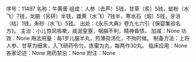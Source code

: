 序号：11497
名称：牛黄膏
组成：人参（去芦）5钱，甘草（炙）5钱，蛤粉（水飞）7钱，龙脑（另研）半钱，雄黄（水飞）7钱半，寒水石（煅）5钱，牙消（枯）1钱，朱砂（水飞）5钱。
出处：《永乐大典》卷九七六引《保婴集验名方》。
主治：小儿惊风咳嗽，痰涎窒塞，咽膈不利，精神昏愦。
加减：None
功效：None
用法用量：每1岁儿服半丸，煎薄荷汤化，不拘时候。
制备方法：上将人参、甘草为细末，入飞研药令匀，炼蜜为丸，每两作30丸。
临床应用：None
各家论述：None
用药禁忌：None
附注：None
